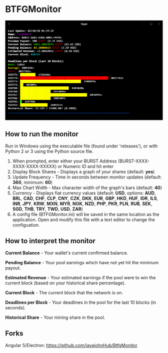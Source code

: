# BTFGMonitor

<p align="center">
  <img src="https://github.com/treebeard/BTFGMonitor/raw/master/screenshot.png" alt="Screenshot"></img>  
</p>

## How to run the monitor

Run in Windows using the executable file (found under 'releases'), or with Python 2 or 3 using the Python source file.

1. When prompted, enter either your BURST Address (BURST-XXXX-XXXX-XXXX-XXXXX) or Numeric ID and hit enter
2. Display Block Shares - Displays a graph of your shares (default: **yes**)
3. Update Frequency - Time in seconds between monitor updates (default: **360**, minimum: **60**)
4. Max Chart Width - Max character width of the graph's bars (default: **40**)
5. Currency - Displays fiat currency values (default: **USD**, options: **AUD**, **BRL**, **CAD**, **CHF**, **CLP**, **CNY**, **CZK**, **DKK**, **EUR**, **GBP**, **HKD**, **HUF**, **IDR**, **ILS**, **INR**, **JPY**, **KRW**, **MXN**, **MYR**, **NOK**, **NZD**, **PHP**, **PKR**, **PLN**, **RUB**, **SEK**, **SGD**, **THB**, **TRY**, **TWD**, **USD**, **ZAR**) 
6. A config file (BTFGMonitor.ini) will be saved in the same location as the application. Open and modify this file with a text editor to change the configuation.

## How to interpret the monitor

**Current Balance** - Your wallet's current confirmed balance.

**Pending Balance** - Your pool earnings which have not yet hit the minimum payout.

**Estimated Revenue** - Your estimated earnings if the pool were to win the current block (based on your historical share percentage).

**Current Block** - The current block that the network is on.

**Deadlines per Block** - Your deadlines in the pool for the last 10 blocks (in seconds).

**Historical Share** - Your mining share in the pool.

## Forks

Angular 5/Electron: https://github.com/javajohnHub/BtfgMonitor
